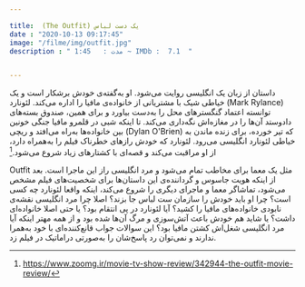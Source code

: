 ```yaml
---

title:  (The Outfit) یک دست لباس 
date : "2020-10-13 09:17:45"
image: "/filme/img/outfit.jpg"
description : " مدت :	1:45 ~ IMDb :  7.1  "


---
```

داستان از زبان یک انگلیسی روایت می‌شود. او به‌گفته‌ی خودش برشکار است و یک خیاطی شیک با مشتریانی از خانواده‌ی مافیا را اداره می‌کند. لئونارد (Mark Rylance) توانسته اعتماد گنگسترهای محل را به‌دست بیاورد و برای همین، صندوق بسته‌های دادوستد آن‌ها را در مغازه‌اش نگه‌داری می‌کند. تا اینکه شبی در قلمرو مافیا جنگی خونین بین خانواده‌ها به‌راه می‌افتد و ریچی (Dylan O'Brien) که تیر خورده، برای زنده ماندن به خیاطی لئونارد انگلیسی می‌رود. لئونارد که خودش رازهای خطرناک فیلم را به‌همراه دارد، از او مراقبت می‌کند و قصه‌ای با کشتارهای زیاد شروع می‌شود.[^1]

Outfit مثل یک معما برای مخاطب تمام می‌شود و مرد انگلیسی راز این ماجرا است. بعد از اینکه هویت جاسوس و گرداننده‌ی این داستان‌ها برای شخصیت‌های فیلم مشخص می‌شود، تماشاگر معما و ماجرای دیگری را شروع می‌کند، اینکه واقعا لئونارد چه‌ کسی است؟ چرا او باید خودش را سازمان ست لباس جا بزند؟ اصلا چرا مرد انگلیسی نقشه‌ی نابودی خانواده‌های مافیا را کشید؟ آیا لئونارد در پی انتقام بود؟ یا حتی اصلا خانواده‌ای داشت؟ یا شاید هم خودش باعث آتش‌سوزی و مرگ آن‌ها شده بود و از همه مهتر اینکه آیا مرد انگلیسی شغل‌اش کشتن مافیا بود؟ این سوالات جواب قانع‌کننده‌ای با خود به‌همرا ندارند و نمی‌توان رد پاسخ‌شان را به‌صورتی دراماتیک در فیلم زد.

[^1]: https://www.zoomg.ir/movie-tv-show-review/342944-the-outfit-movie-review/
